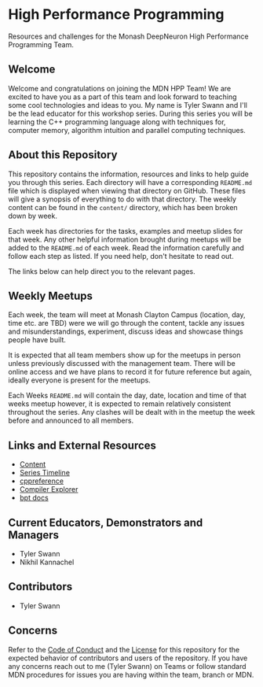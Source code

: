 # High Performance Programming

Resources and challenges for the Monash DeepNeuron High Performance Programming Team.

## Welcome

Welcome and congratulations on joining the MDN HPP Team! We are excited to have you as a part of this team and look forward to teaching some cool technologies and ideas to you. My name is Tyler Swann and I'll be the lead educator for this workshop series. During this series you will be learning the C++ programming language along with techniques for, computer memory, algorithm intuition and parallel computing techniques.

## About this Repository

This repository contains the information, resources and links to help guide you through this series. Each directory will have a corresponding `README.md` file which is displayed when viewing that directory on GitHub. These files will give a synopsis of everything to do with that directory. The weekly content can be found in the `content/` directory, which has been broken down by week.

Each week has directories for the tasks, examples and meetup slides for that week. Any other helpful information brought during meetups will be added to the `README.md` of each week. Read the information carefully and follow each step as listed. If you need help, don't hesitate to read out.

The links below can help direct you to the relevant pages.

## Weekly Meetups

Each week, the team will meet at Monash Clayton Campus (location, day, time etc. are TBD) were we will go through the content, tackle any issues and misunderstandings, experiment, discuss ideas and showcase things people have built.

It is expected that all team members show up for the meetups in person unless previously discussed with the management team. There will be online access and we have plans to record it for future reference but again, ideally everyone is present for the meetups.

Each Weeks `README.md` will contain the day, date, location and time of that weeks meetup however, it is expected to remain relatively consistent throughout the series. Any clashes will be dealt with in the meetup the week before and announced to all members.

## Links and External Resources

- [Content](/content/README.md)
- [Series Timeline](https://oraqlle.notion.site/4421929e24944bcfa4f3a771fb322a2b?v=924159b3db754c988d74bb9e31c436db)
- [cppreference](https://en.cppreference.com/w/Main_Page)
- [Compiler Explorer](https://www.godbolt.org/)
- [bpt docs](https://bpt.pizza/docs/latest/index.html)

## Current Educators, Demonstrators and Managers

- Tyler Swann
- Nikhil Kannachel

## Contributors

- Tyler Swann

## Concerns

Refer to the [Code of Conduct](/CODE_OF_CONDUCT.md) and the [License](/LICENSE) for this repository for the expected behavior of contributors and users of the repository. If you have any concerns reach out to me (Tyler Swann) on Teams or follow standard MDN procedures for issues you are having within the team, branch or MDN.
